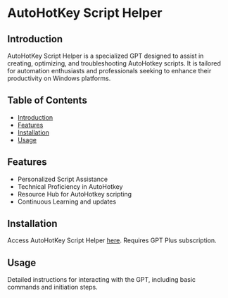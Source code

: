 # AutoHotKey Script Helper

## Introduction

AutoHotKey Script Helper is a specialized GPT designed to assist in creating, optimizing, and troubleshooting AutoHotkey scripts. It is tailored for automation enthusiasts and professionals seeking to enhance their productivity on Windows platforms.

## Table of Contents

- [Introduction](#introduction)
- [Features](#features)
- [Installation](#installation)
- [Usage](#usage)

## Features

- Personalized Script Assistance
- Technical Proficiency in AutoHotkey
- Resource Hub for AutoHotkey scripting
- Continuous Learning and updates

## Installation

Access AutoHotKey Script Helper [here](https://chat.openai.com/g/g-QWH6EABb2-autohotkey-script-helper/c/15888edd-4e84-4cf6-9037-220db7e7c70e). Requires GPT Plus subscription.

## Usage

Detailed instructions for interacting with the GPT, including basic commands and initiation steps.
